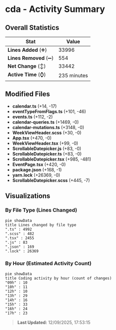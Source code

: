 # cda - Activity Summary 

## Overall Statistics

| Stat                   | Value                                                             |
| ---------------------- | ----------------------------------------------------------------- |
| **Lines Added** (➕)   | 33996                                          |
| **Lines Removed** (➖) | 554                                        |
| **Net Change** (↕)    | 33442                |
| **Active Time** (⌚)   | 235 minutes |


## Modified Files
- **calendar.ts** (+14, -17)
- **eventTypeFromFlags.ts** (+101, -46)
- **events.ts** (+112, -2)
- **calendar-queries.ts** (+1469, -0)
- **calendar-mutations.ts** (+3148, -0)
- **WeekViewHeader.scss** (+30, -0)
- **App.tsx** (+470, -0)
- **WeekViewHeader.tsx** (+99, -0)
- **ScrollableDatepicker.js** (+83, -0)
- **ScrollableDatepicker.ts** (+83, -0)
- **ScrollableDatepicker.tsx** (+985, -481)
- **EventPage.tsx** (+420, -0)
- **package.json** (+168, -1)
- **yarn.lock** (+26369, -0)
- **ScrollableDatepicker.scss** (+445, -7)

## Visualizations

### By File Type (Lines Changed)

```mermaid
pie showData
title Lines changed by file type
".ts" : 4992
".scss" : 482
".tsx" : 2455
".js" : 83
".json" : 169
".lock" : 26369
```

### By Hour (Estimated Activity Count)

```mermaid
pie showData
title Coding activity by hour (count of changes)
"09h" : 10
"10h" : 11
"12h" : 10
"13h" : 29
"14h" : 16
"15h" : 33
"16h" : 24
"17h" : 23
```


> **Last Updated:** 12/09/2025, 17:53:15